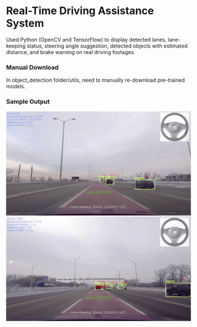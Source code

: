 # Real-Time Driving Assistance System

Used Python (OpenCV and TensorFlow) to display detected lanes, lane-keeping status, steering angle suggestion,
detected objects with estimated distance, and brake warning on real driving footages.

### Manual Download
In object_detection folder/utils, need to manually re-download pre-trained models.

### Sample Output
![Output](Project_Output.png)
![Output With Warning Message](Project_Output_Warning_Message.png)
